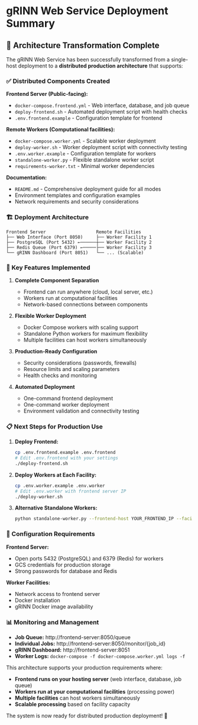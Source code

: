 # gRINN Web Service Deployment Summary

## 🎯 Architecture Transformation Complete

The gRINN Web Service has been successfully transformed from a single-host deployment to a **distributed production architecture** that supports:

### ✅ Distributed Components Created

**Frontend Server (Public-facing):**
- `docker-compose.frontend.yml` - Web interface, database, and job queue
- `deploy-frontend.sh` - Automated deployment script with health checks
- `.env.frontend.example` - Configuration template for frontend

**Remote Workers (Computational facilities):**
- `docker-compose.worker.yml` - Scalable worker deployment
- `deploy-worker.sh` - Worker deployment script with connectivity testing
- `.env.worker.example` - Configuration template for workers
- `standalone-worker.py` - Flexible standalone worker script
- `requirements-worker.txt` - Minimal worker dependencies

**Documentation:**
- `README.md` - Comprehensive deployment guide for all modes
- Environment templates and configuration examples
- Network requirements and security considerations

### 🏗️ Deployment Architecture

```
Frontend Server                   Remote Facilities
├── Web Interface (Port 8050)     ├── Worker Facility 1
├── PostgreSQL (Port 5432) ←──────┼── Worker Facility 2  
├── Redis Queue (Port 6379) ←─────├── Worker Facility 3
└── gRINN Dashboard (Port 8051)   └── ... (Scalable)
```

### 🚀 Key Features Implemented

1. **Complete Component Separation**
   - Frontend can run anywhere (cloud, local server, etc.)
   - Workers run at computational facilities
   - Network-based connections between components

2. **Flexible Worker Deployment**
   - Docker Compose workers with scaling support
   - Standalone Python workers for maximum flexibility
   - Multiple facilities can host workers simultaneously

3. **Production-Ready Configuration**
   - Security considerations (passwords, firewalls)
   - Resource limits and scaling parameters
   - Health checks and monitoring

4. **Automated Deployment**
   - One-command frontend deployment
   - One-command worker deployment
   - Environment validation and connectivity testing

### 📋 Next Steps for Production Use

1. **Deploy Frontend:**
   ```bash
   cp .env.frontend.example .env.frontend
   # Edit .env.frontend with your settings
   ./deploy-frontend.sh
   ```

2. **Deploy Workers at Each Facility:**
   ```bash
   cp .env.worker.example .env.worker
   # Edit .env.worker with frontend server IP
   ./deploy-worker.sh
   ```

3. **Alternative Standalone Workers:**
   ```bash
   python standalone-worker.py --frontend-host YOUR_FRONTEND_IP --facility facility-1
   ```

### 🔧 Configuration Requirements

**Frontend Server:**
- Open ports 5432 (PostgreSQL) and 6379 (Redis) for workers
- GCS credentials for production storage
- Strong passwords for database and Redis

**Worker Facilities:**
- Network access to frontend server
- Docker installation
- gRINN Docker image availability

### 📊 Monitoring and Management

- **Job Queue:** http://frontend-server:8050/queue
- **Individual Jobs:** http://frontend-server:8050/monitor/{job_id}
- **gRINN Dashboard:** http://frontend-server:8051
- **Worker Logs:** `docker-compose -f docker-compose.worker.yml logs -f`

This architecture supports your production requirements where:
- **Frontend runs on your hosting server** (web interface, database, job queue)
- **Workers run at your computational facilities** (processing power)
- **Multiple facilities** can host workers simultaneously
- **Scalable processing** based on facility capacity

The system is now ready for distributed production deployment! 🎉